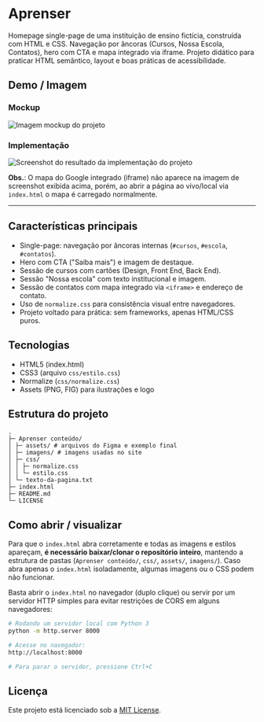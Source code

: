 # Aprenser

Homepage single-page de uma instituição de ensino fictícia, construída com HTML e CSS. Navegação por âncoras (Cursos, Nossa Escola, Contatos), hero com CTA e mapa integrado via iframe. Projeto didático para praticar HTML semântico, layout e boas práticas de acessibilidade.

## Demo / Imagem

### Mockup

![Imagem mockup do projeto](<Aprenser conteúdo/assets/Desktop.png>)

### Implementação

![Screenshot do resultado da implementação do projeto](<Aprenser conteúdo/assets/screenshot-implementacao.png>)

**Obs.**: O mapa do Google integrado (iframe) não aparece na imagem de screenshot exibida acima, porém, ao abrir a página ao vivo/local via `index.html` o mapa é carregado normalmente.

---

## Características principais

- Single-page: navegação por âncoras internas (`#cursos`, `#escola`, `#contatos`).
- Hero com CTA ("Saiba mais") e imagem de destaque.
- Sessão de cursos com cartões (Design, Front End, Back End).
- Sessão "Nossa escola" com texto institucional e imagem.
- Sessão de contatos com mapa integrado via `<iframe>` e endereço de contato.
- Uso de `normalize.css` para consistência visual entre navegadores.
- Projeto voltado para prática: sem frameworks, apenas HTML/CSS puros.

## Tecnologias

- HTML5 (index.html)
- CSS3 (arquivo `css/estilo.css`)
- Normalize (`css/normalize.css`)
- Assets (PNG, FIG) para ilustrações e logo

## Estrutura do projeto

```
.
├─ Aprenser conteúdo/
│ ├─ assets/ # arquivos do Figma e exemplo final
│ ├─ imagens/ # imagens usadas no site
│ ├─ css/
│ │ ├─ normalize.css
│ │ └─ estilo.css
│ └─ texto-da-pagina.txt
├─ index.html
├─ README.md
└─ LICENSE
```

## Como abrir / visualizar

Para que o `index.html` abra corretamente e todas as imagens e estilos apareçam, **é necessário baixar/clonar o repositório inteiro**, mantendo a estrutura de pastas (`Aprenser conteúdo/`, `css/`, `assets/`, `imagens/`).
Caso abra apenas o `index.html` isoladamente, algumas imagens ou o CSS podem não funcionar.

Basta abrir o `index.html` no navegador (duplo clique) ou servir por um servidor HTTP simples para evitar restrições de CORS em alguns navegadores:

```bash
# Rodando um servidor local com Python 3
python -m http.server 8000

# Acesse no navegador:
http://localhost:8000

# Para parar o servidor, pressione Ctrl+C
```

## Licença

Este projeto está licenciado sob a [MIT License](LICENSE).
